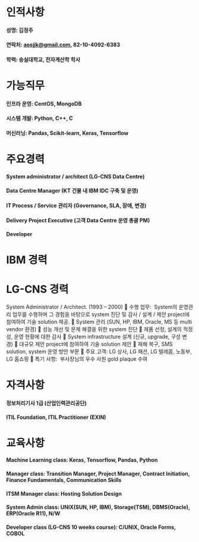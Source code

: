 # 인적사항
#### 성명: 김정주
#### 연락처: aosjjk@gmail.com, 82-10-4092-6383
#### 학력: 숭실대학교, 전자계산학 학사

# 가능직무
#### 인프라 운영: CentOS, MongoDB
#### 시스템 개발: Python, C++, C
#### 머신러닝: Pandas, Scikit-learn, Keras, Tensorflow

# 주요경력
#### System administrator / architect (LG-CNS Data Centre)
#### Data Centre Manager (KT 건물 내 IBM IDC 구축 및 운영)
#### IT Process / Service 관리자 (Governance, SLA, 장애, 변경)
#### Delivery Project Executive (고객 Data Centre 운영 총괄 PM)
#### Developer

# IBM 경력

# LG-CNS 경력
System Administrator / Architect. (1993 – 2000)
 수행 업무:
  ­ System의 운영관리 업무를 수행하며 그 경험을 바탕으로 system 진단 및 감사 / 설계 / 제안 project에
  참여하여 기술 solution 제공.
   System 관리 (SUN, HP, IBM, Oracle, MS 등 multi vendor 환경)
   성능 개선 및 문제 해결을 위한 system 진단
   제품 선정, 설계의 적정성, 운영 현황에 대한 감사
   System infrastructure 설계 (신규, upgrade, 구성 변경)
   대규모 제안 project에 참여하여 기술 solution 제안
   재해 복구, SMS solution, system 운영 방안 부문
 주요 고객: LG 상사, LG 패션, LG 텔레콤, 노동부, LG 홈쇼핑
 특기 사항:
­ 부사장님의 우수 사원 gold plaque 수여

# 자격사항
#### 정보처리기사 1급 (산업인력관리공단)
#### ITIL Foundation, ITIL Practitioner (EXIN)

# 교육사항
#### Machine Learning class: Keras, Tensorflow, Pandas, Python
#### Manager class: Transition Manager, Project Manager, Contract Initiation, Finance Fundamentals, Communication Skills
#### ITSM Manager class: Hosting Solution Design
#### System Admin class: UNIX(SUN, HP, IBM), Storage(TSM), DBMS(Oracle), ERP(Oracle R11), N/W
#### Developer class (LG-CNS 10 weeks course): C/UNIX, Oracle Forms, COBOL
